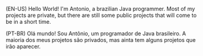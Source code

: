 (EN-US) Hello World! I'm Antonio, a brazilian Java programmer. Most of my projects are private, but there are still some public projects that will come to be in a short time.

(PT-BR) Olá mundo! Sou Antônio, um programador de Java brasileiro. A maioria dos meus projetos são privados, mas ainta tem alguns projetos que irão aparecer.
